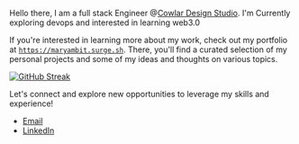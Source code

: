 
Hello there, I am a full stack Engineer @[Cowlar Design Studio](https://cowlardesignstudio.com/). I'm Currently exploring devops and interested in learning web3.0


If you're interested in learning more about my work, check out my portfolio at [`https://maryambit.surge.sh`](https://maryambit.surge.sh). There, you'll find a curated selection of my personal projects and some of my ideas and thoughts on various topics.

[![GitHub Streak](https://streak-stats.demolab.com/?user=maryam-bit&currStreakNum=2FD3EB&fire=pink&sideLabels=F00&date_format=[Y.]n.j)](https://git.io/streak-stats)


Let's connect and explore new opportunities to leverage my skills and experience!
* [Email](noormaryam530@gmail.com)
* [LinkedIn](https://www.linkedin.com/in/maryam-noor-/)
